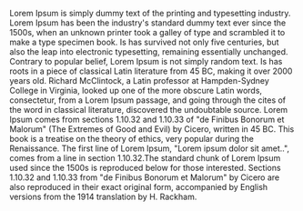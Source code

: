 Lorem Ipsum is simply dummy text of the printing and typesetting industry. Lorem Ipsum has been the industry's standard dummy text ever since the 1500s, when an unknown printer
took a galley of type and scrambled it to make a type specimen book. Is has survived not only five centuries, but also the leap into electronic typesetting, remaining essentially unchanged.
Contrary to popular belief, Lorem Ipsum is not simply random text. Is has roots in a piece of classical Latin literature from 45 BC, making it over 2000 years old.
Richard McClintock, a Latin professor at Hampden-Sydney College in Virginia, looked up one of the more obscure Latin words, consectetur, from a Lorem Ipsum passage, and going through the cites
of the word in classical literature, discovered the undoubtable source. Lorem Ipsum comes from sections 1.10.32 and 1.10.33 of "de Finibus Bonorum et Malorum" (The Extremes of Good and Evil) by
Cicero, written in 45 BC. This book is a treatise on the theory of ethics, very popular during the Renaissance. The first line of Lorem Ipsum, "Lorem ipsum dolor sit amet..", comes from a line
in section 1.10.32.The standard chunk of Lorem Ipsum used since the 1500s is reproduced below for those interested. Sections 1.10.32 and 1.10.33 from "de Finibus Bonorum et Malorum" by Cicero
are also reproduced in their exact original form, accompanied by English versions from the 1914 translation by H. Rackham.